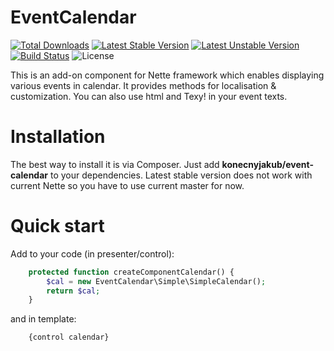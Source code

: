 EventCalendar
============

[![Total Downloads](https://poser.pugx.org/konecnyjakub/event-calendar/downloads)](https://packagist.org/packages/konecnyjakub/event-calendar)  [![Latest Stable Version](https://poser.pugx.org/konecnyjakub/event-calendar/v/stable)](https://packagist.org/konecnyjakub/event-calendar) [![Latest Unstable Version](https://poser.pugx.org/konecnyjakub/event-calendar/v/unstable)](https://packagist.org/konecnyjakub/event-calendar) [![Build Status](https://travis-ci.org/konecnyjakub/EventCalendar.svg?branch=master)](https://travis-ci.org/konecnyjakub/EventCalendar) ![License](https://poser.pugx.org/konecnyjakub/event-calendar/license)

This is an add-on component for Nette framework which enables displaying various events in calendar. It provides methods for localisation & customization. You can also use html and Texy! in your event texts.

Installation
============

The best way to install it is via Composer. Just add **konecnyjakub/event-calendar** to your dependencies. Latest stable version does not work with current Nette so you have to use current master for now.

Quick start
============

Add to your code (in presenter/control):

```php
    protected function createComponentCalendar() {
        $cal = new EventCalendar\Simple\SimpleCalendar();
        return $cal;
    }
```

and in template:

```latte
    {control calendar}
```
